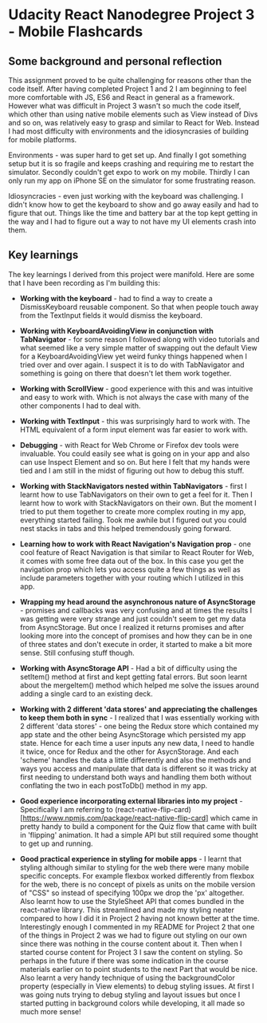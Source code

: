 # Udacity React Nanodegree Project 3 - Mobile Flashcards

## Some background and personal reflection
This assignment proved to be quite challenging for reasons other than the code itself. After having completed Project 1 and 2 I am beginning to feel more comfortable with JS, ES6 and React in general as a framework. However what was difficult in Project 3 wasn't so much the code itself, which other than using native mobile elements such as View instead of Divs and so on, was relatively easy to grasp and similar to React for Web. Instead I had most difficulty with environments and the idiosyncrasies of building for mobile platforms. 

Environments - was super hard to get set up. And finally I got something setup but it is so fragile and keeps crashing and requiring me to restart the simulator. Secondly couldn't get expo to work on my mobile. Thirdly I can only run my app on iPhone SE on the simulator for some frustrating reason.

Idiosyncracies - even just working with the keyboard was challenging. I didn't know how to get the keyboard to show and go away easily and had to figure that out. Things like the time and battery bar at the top kept getting in the way and I had to figure out a way to not have my UI elements crash into them.

## Key learnings
The key learnings I derived from this project were manifold. Here are some that I have been recording as I'm building this:

*  **Working with the keyboard** - had to find a way to create a DismissKeyboard reusable component. So that when people touch away from the TextInput fields it would dismiss the keyboard.

*  **Working with KeyboardAvoidingView in conjunction with TabNavigator** - for some reason I followed along with video tutorials and what seemed like a very simple matter of swapping out the default View for a KeyboardAvoidingView yet weird funky things happened when I tried over and over again. I suspect it is to do with TabNavigator and something is going on there that doesn't let them work together.

*  **Working with ScrollView** - good experience with this and was intuitive and easy to work with. Which is not always the case with many of the other components I had to deal with.

*  **Working with TextInput** - this was surprisingly hard to work with. The HTML equivalent of a form input element was far easier to work with.

*  **Debugging** - with React for Web Chrome or Firefox dev tools were invaluable. You could easily see what is going on in your app and also can use Inspect Element and so on. But here I felt that my hands were tied and I am still in the midst of figuring out how to debug this stuff.

*  **Working with StackNavigators nested within TabNavigators** - first I learnt how to use TabNavigators on their own to get a feel for it. Then I learnt how to work with StackNavigators on their own. But the moment I tried to put them together to create more complex routing in my app, everything started failing. Took me awhile but I figured out you could nest stacks in tabs and this helped tremendously going forward.

*  **Learning how to work with React Navigation's Navigation prop** - one cool feature of React Navigation is that similar to React Router for Web, it comes with some free data out of the box. In this case you get the navigation prop which lets you access quite a few things as well as include parameters together with your routing which I utilized in this app.

*  **Wrapping my head around the asynchronous nature of AsyncStorage** - promises and callbacks was very confusing and at times the results I was getting were very strange and just couldn't seem to get my data from AsyncStorage. But once I realized it returns promises and after looking more into the concept of promises and how they can be in one of three states and don't execute in order, it started to make a bit more sense. Still confusing stuff though.

*  **Working with AsyncStorage API** - Had a bit of difficulty using the setItem() method at first and kept getting fatal errors. But soon learnt about the mergeItem() method which helped me solve the issues around adding a single card to an existing deck.

*  **Working with 2 different 'data stores' and appreciating the challenges to keep them both in sync** - I realized that I was essentially working with 2 different 'data stores' - one being the Redux store which contained my app state and the other being AsyncStorage which persisted my app state. Hence for each time a user inputs any new data, I need to handle it twice, once for Redux and the other for AsycnStorage. And each 'scheme' handles the data a little differently and also the methods and ways you access and manipulate that data is different so it was tricky at first needing to understand both ways and handling them both without conflating the two in each postToDb() method in my app.

*  **Good experience incorporating external libraries into my project** - Specifically I am referring to (react-native-flip-card)[https://www.npmjs.com/package/react-native-flip-card] which came in pretty handy to build a component for the Quiz flow that came with built in 'flipping' animation. It had a simple API but still required some thought to get up and running.

*  **Good practical experience in styling for mobile apps** - I learnt that styling although similar to styling for the web there were many mobile specific concepts. For example flexbox worked differently from flexbox for the web, there is no concept of pixels as units on the mobile version of "CSS" so instead of specifying 100px we drop the 'px' altogether. Also learnt how to use the StyleSheet API that comes bundled in the react-native library. This streamlined and made my styling neater compared to how I did it in Project 2 having not known better at the time. Interestingly enough I commented in my README for Project 2 that one of the things in Project 2 was we had to figure out styling on our own since there was nothing in the course content about it. Then when I started course content for Project 3 I saw the content on styling. So perhaps in the future if there was some indication in the course materials earlier on to point students to the next Part that would be nice. Also learnt a very handy technique of using the backgroundColor property (especially in View elements) to debug styling issues. At first I was going nuts trying to debug styling and layout issues but once I started putting in background colors while developing, it all made so much more sense!








